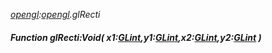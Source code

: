_[opengl](../../modules/opengl/opengl-module.md):[opengl](../../modules/opengl/opengl-module.md).glRecti_
##### Function glRecti:Void( x1:[GLint](../../modules/opengl/opengl-glint.md),y1:[GLint](../../modules/opengl/opengl-glint.md),x2:[GLint](../../modules/opengl/opengl-glint.md),y2:[GLint](../../modules/opengl/opengl-glint.md) )
